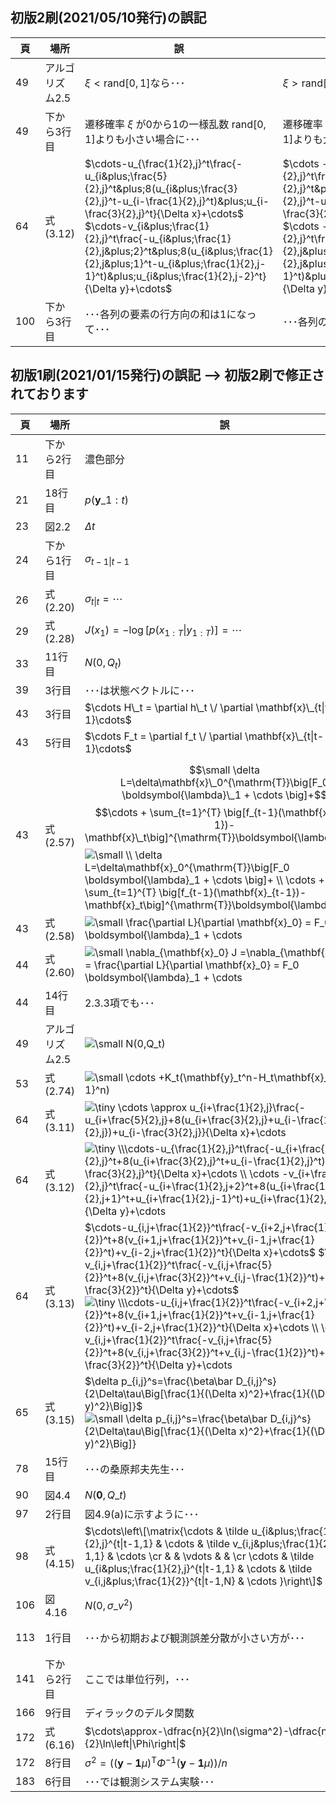 ## 初版2刷(2021/05/10発行)の誤記

|頁|場所|誤|正|掲載日|
|---|---|---|---|---|
|49|アルゴリズム2.5|$\xi<\mathrm{rand}[0,1]$なら･･･|$\xi>\mathrm{rand}[0,1]$なら･･･|2021/06/02|
|49|下から3行目|遷移確率 $\xi$ が0から1の一様乱数 $\mathrm{rand}[0,1]$よりも小さい場合に･･･|遷移確率 $\xi$ が0から1の一様乱数 $\mathrm{rand}[0,1]$よりも大きい場合に･･･|2021/06/02|
|64|式(3.12)|$\cdots-u_{\frac{1}{2},j}^t\frac{-u_{i&plus;\frac{5}{2},j}^t&plus;8(u_{i&plus;\frac{3}{2},j}^t-u_{i-\frac{1}{2},j}^t)&plus;u_{i-\frac{3}{2},j}^t}{\Delta x}+\cdots$ $\cdots-v_{i&plus;\frac{1}{2},j}^t\frac{-u_{i&plus;\frac{1}{2},j&plus;2}^t&plus;8(u_{i&plus;\frac{1}{2},j&plus;1}^t-u_{i&plus;\frac{1}{2},j-1}^t)&plus;u_{i&plus;\frac{1}{2},j-2}^t}{\Delta y}+\cdots$|$\cdots -u_{i&plus;\frac{1}{2},j}^t\frac{-u_{i&plus;\frac{5}{2},j}^t&plus;8(u_{i&plus;\frac{3}{2},j}^t-u_{i-\frac{1}{2},j}^t)&plus;u_{i-\frac{3}{2},j}^t}{\Delta x}+\cdots$ $\cdots -v_{i&plus;\frac{1}{2},j}^t\frac{-u_{i&plus;\frac{1}{2},j&plus;2}^t&plus;8(u_{i&plus;\frac{1}{2},j&plus;1}^t-u_{i&plus;\frac{1}{2},j-1}^t)&plus;u_{i&plus;\frac{1}{2},j-2}^t}{\Delta y}+\cdots$ |2021/05/31|
|100|下から3行目|･･･各列の要素の行方向の和は1になって･･･|･･･各列の要素の和は1になって･･･|2021/05/31|

## 初版1刷(2021/01/15発行)の誤記 --> 初版2刷で修正されております

|頁|場所|誤|正|
|---|---|---|---|
|11|下から2行目|濃色部分|淡色部分|
|21|18行目|$p(\mathbf{y}\_{1:t})$|$p(\mathbf{y}\_{t}\|\mathbf{y}\_{1:t-1})$|
|23|図2.2|$\Delta t$|$\Delta \tau$|
|24|下から1行目|$\sigma_{t-1\|t-1}$|$\sigma_{t-1\|t-1}^2$|
|26|式(2.20)|$\sigma_{t\|t}=\cdots$|$\sigma_{t\|t}^2=\cdots$|
|29|式(2.28)|$J(x_1)=-\log[p(x_{1:T}\|y_{1:T})]=\cdots$|$J(x_1)=-\log[p(y_{1:T}\|x_{1:T})p(x_{1:T})]=\cdots$|
|33|11行目|$N(0,Q_t)$|$N(\mathbf{0},Q_t)$|
|39|3行目|･･･は状態ベクトルに･･･|･･･は推定すべき確率分布に･･･|
|43|3行目|$\cdots H\_t = \partial h\_t \/ \partial \mathbf{x}\_{t\|t-1}\cdots$|$\cdots H_t =\partial h_t \/ \partial \mathbf{x}\_{t}\cdots$|
|43|5行目|$\cdots F_t = \partial f_t \/ \partial \mathbf{x}\_{t\|t-1}\cdots$|$\cdots F_t = \partial f_t \/ \partial \mathbf{x}\_{t}\cdots$|
|43|式(2.57)|$$\small \delta L=\delta\mathbf{x}\_0^{\mathrm{T}}\big[F_0 \boldsymbol{\lambda}\_1 + \cdots \big]+$$  $$\cdots + \sum_{t=1}^{T} \big[f_{t-1}(\mathbf{x}\_{t-1})-\mathbf{x}\_t\big]^{\mathrm{T}}\boldsymbol{\lambda}\_t$$ <img src="https://latex.codecogs.com/svg.latex?\fn_jvn&space;\small&space;\\&space;\delta&space;L=\delta\mathbf{x}_0^{\mathrm{T}}\big[F_0&space;\boldsymbol{\lambda}_1&space;&plus;&space;\cdots&space;\big]&plus;&space;\\&space;\cdots&space;&plus;&space;\sum_{t=1}^{T}&space;\big[f_{t-1}(\mathbf{x}_{t-1})-\mathbf{x}_t\big]^{\mathrm{T}}\boldsymbol{\lambda}_t" title="\small \\ \delta L=\delta\mathbf{x}_0^{\mathrm{T}}\big[F_0 \boldsymbol{\lambda}_1 + \cdots \big]+ \\ \cdots + \sum_{t=1}^{T} \big[f_{t-1}(\mathbf{x}_{t-1})-\mathbf{x}_t\big]^{\mathrm{T}}\boldsymbol{\lambda}_t" />|$\small \delta L=\delta\mathbf{x}\_0^{\mathrm{T}}\big[F_0^{\mathrm{T}} \boldsymbol{\lambda}\_1 + \cdots \big]+$  $\cdots + \sum_{t=1}^{T} \big[f_{t-1}(\mathbf{x}\_{t-1})-\mathbf{x}\_t\big]^{\mathrm{T}}\delta\boldsymbol{\lambda}\_t$<img src="https://latex.codecogs.com/svg.latex?\fn_jvn&space;\small&space;\\\delta&space;L=\delta\mathbf{x}_0^{\mathrm{T}}\big[F_0^{\mathrm{T}}&space;\boldsymbol{\lambda}_1&space;&plus;&space;\cdots&space;\big]&plus;&space;\\&space;\cdots&space;&plus;&space;\sum_{t=1}^{T}&space;\big[f_{t-1}(\mathbf{x}_{t-1})-\mathbf{x}_t\big]^{\mathrm{T}}\delta\boldsymbol{\lambda}_t" title="\small \\\delta L=\delta\mathbf{x}_0^{\mathrm{T}}\big[F_0^{\mathrm{T}} \boldsymbol{\lambda}_1 + \cdots \big]+ \\ \cdots + \sum_{t=1}^{T} \big[f_{t-1}(\mathbf{x}_{t-1})-\mathbf{x}_t\big]^{\mathrm{T}}\delta\boldsymbol{\lambda}_t" />|
|43|式(2.58)|<img src="https://latex.codecogs.com/svg.latex?\fn_jvn&space;\small&space;\frac{\partial&space;L}{\partial&space;\mathbf{x}_0}&space;=&space;F_0&space;\boldsymbol{\lambda}_1&space;&plus;&space;\cdots" title="\small \frac{\partial L}{\partial \mathbf{x}_0} = F_0 \boldsymbol{\lambda}_1 + \cdots" />|<img src="https://latex.codecogs.com/svg.latex?\fn_jvn&space;\small&space;\frac{\partial&space;L}{\partial&space;\mathbf{x}_0}&space;=&space;F_0^{\mathrm{T}}&space;\boldsymbol{\lambda}_1&space;&plus;&space;\cdots" title="\small \frac{\partial L}{\partial \mathbf{x}_0} = F_0^{\mathrm{T}} \boldsymbol{\lambda}_1 + \cdots" />|
|44|式(2.60)|<img src="https://latex.codecogs.com/svg.latex?\fn_jvn&space;\small&space;\nabla_{\mathbf{x}_0}&space;J&space;=\nabla_{\mathbf{x}_0}&space;L&space;=&space;\frac{\partial&space;L}{\partial&space;\mathbf{x}_0}&space;=&space;F_0&space;\boldsymbol{\lambda}_1&space;&plus;&space;\cdots" title="\small \nabla_{\mathbf{x}_0} J =\nabla_{\mathbf{x}_0} L = \frac{\partial L}{\partial \mathbf{x}_0} = F_0 \boldsymbol{\lambda}_1 + \cdots" />|<img src="https://latex.codecogs.com/svg.latex?\fn_jvn&space;\small&space;\nabla_{\mathbf{x}_0}&space;J&space;=\nabla_{\mathbf{x}_0}&space;L&space;=&space;\frac{\partial&space;L}{\partial&space;\mathbf{x}_0}&space;=&space;F_0^{\mathrm{T}}&space;\boldsymbol{\lambda}_1&space;&plus;&space;\cdots" title="\small \nabla_{\mathbf{x}_0} J =\nabla_{\mathbf{x}_0} L = \frac{\partial L}{\partial \mathbf{x}_0} = F_0^{\mathrm{T}} \boldsymbol{\lambda}_1 + \cdots" />|
|44|14行目|2.3.3項でも･･･|2.2.3項でも･･･|
|49|アルゴリズム2.5|<img src="https://latex.codecogs.com/svg.latex?\fn_jvn&space;\small&space;N(0,Q_t)" title="\small N(0,Q_t)" />|<img src="https://latex.codecogs.com/svg.latex?\fn_jvn&space;\small&space;N(\mathbf{0},Q_t)" title="\small N(\mathbf{0},Q_t)" />|
|53|式(2.74)|<img src="https://latex.codecogs.com/svg.latex?\fn_jvn&space;\small&space;\cdots&space;&plus;K_t(\mathbf{y}_t^n-H_t\mathbf{x}_{t\|t-1}^n)" title="\small \cdots +K_t(\mathbf{y}_t^n-H_t\mathbf{x}_{t\|t-1}^n)" />|<img src="https://latex.codecogs.com/svg.latex?\fn_jvn&space;\small&space;\cdots&space;&plus;\hat&space;K_t(\mathbf{y}_t^n-H_t\mathbf{x}_{t\|t-1}^n)" title="\small \cdots +\hat K_t(\mathbf{y}_t^n-H_t\mathbf{x}_{t\|t-1}^n)" />|
|64|式(3.11)|<img src="https://latex.codecogs.com/svg.latex?\fn_jvn&space;\tiny&space;\cdots&space;\approx&space;u_{i&plus;\frac{1}{2},j}\frac{-u_{i&plus;\frac{5}{2},j}&plus;8(u_{i&plus;\frac{3}{2},j}&plus;u_{i-\frac{1}{2},j})&plus;u_{i-\frac{3}{2},j}}{\Delta&space;x}&plus;\cdots" title="\tiny \cdots \approx u_{i+\frac{1}{2},j}\frac{-u_{i+\frac{5}{2},j}+8(u_{i+\frac{3}{2},j}+u_{i-\frac{1}{2},j})+u_{i-\frac{3}{2},j}}{\Delta x}+\cdots" />|<img src="https://latex.codecogs.com/svg.latex?\fn_jvn&space;\tiny&space;\cdots&space;\approx&space;u_{i&plus;\frac{1}{2},j}\frac{-u_{i&plus;\frac{5}{2},j}&plus;8(u_{i&plus;\frac{3}{2},j}-u_{i-\frac{1}{2},j})&plus;u_{i-\frac{3}{2},j}}{\Delta&space;x}&plus;\cdots" title="\tiny \cdots \approx u_{i+\frac{1}{2},j}\frac{-u_{i+\frac{5}{2},j}+8(u_{i+\frac{3}{2},j}-u_{i-\frac{1}{2},j})+u_{i-\frac{3}{2},j}}{\Delta x}+\cdots" />|
|64|式(3.12)|<img src="https://latex.codecogs.com/svg.latex?\fn_jvn&space;\tiny&space;\\\cdots-u_{\frac{1}{2},j}^t\frac{-u_{i&plus;\frac{5}{2},j}^t&plus;8(u_{i&plus;\frac{3}{2},j}^t&plus;u_{i-\frac{1}{2},j}^t)&plus;u_{i-\frac{3}{2},j}^t}{\Delta&space;x}&plus;\cdots&space;\\&space;\cdots&space;-v_{i&plus;\frac{1}{2},j}^t\frac{-u_{i&plus;\frac{1}{2},j&plus;2}^t&plus;8(u_{i&plus;\frac{1}{2},j&plus;1}^t&plus;u_{i&plus;\frac{1}{2},j-1}^t)&plus;u_{i&plus;\frac{1}{2},j-2}^t}{\Delta&space;y}&plus;\cdots" title="\tiny \\\cdots-u_{\frac{1}{2},j}^t\frac{-u_{i+\frac{5}{2},j}^t+8(u_{i+\frac{3}{2},j}^t+u_{i-\frac{1}{2},j}^t)+u_{i-\frac{3}{2},j}^t}{\Delta x}+\cdots \\ \cdots -v_{i+\frac{1}{2},j}^t\frac{-u_{i+\frac{1}{2},j+2}^t+8(u_{i+\frac{1}{2},j+1}^t+u_{i+\frac{1}{2},j-1}^t)+u_{i+\frac{1}{2},j-2}^t}{\Delta y}+\cdots" />|<img src="https://latex.codecogs.com/svg.latex?\fn_jvn&space;\tiny&space;\\\cdots-u_{i&plus;\frac{1}{2},j}^t\frac{-u_{i&plus;\frac{5}{2},j}^t&plus;8(u_{i&plus;\frac{3}{2},j}^t-u_{i-\frac{1}{2},j}^t)&plus;u_{i-\frac{3}{2},j}^t}{\Delta&space;x}&plus;\cdots&space;\\&space;\cdots&space;-v_{i&plus;\frac{1}{2},j}^t\frac{-u_{i&plus;\frac{1}{2},j&plus;2}^t&plus;8(u_{i&plus;\frac{1}{2},j&plus;1}^t-u_{i&plus;\frac{1}{2},j-1}^t)&plus;u_{i&plus;\frac{1}{2},j-2}^t}{\Delta&space;y}&plus;\cdots" title="\tiny \\\cdots-u_{i+\frac{1}{2},j}^t\frac{-u_{i+\frac{5}{2},j}^t+8(u_{i+\frac{3}{2},j}^t-u_{i-\frac{1}{2},j}^t)+u_{i-\frac{3}{2},j}^t}{\Delta x}+\cdots \\ \cdots -v_{i+\frac{1}{2},j}^t\frac{-u_{i+\frac{1}{2},j+2}^t+8(u_{i+\frac{1}{2},j+1}^t-u_{i+\frac{1}{2},j-1}^t)+u_{i+\frac{1}{2},j-2}^t}{\Delta y}+\cdots" />|
|64|式(3.13)|$\cdots-u_{i,j+\frac{1}{2}}^t\frac{-v_{i+2,j+\frac{1}{2}}^t+8(v_{i+1,j+\frac{1}{2}}^t+v_{i-1,j+\frac{1}{2}}^t)+v_{i-2,j+\frac{1}{2}}^t}{\Delta x}+\cdots$  $\cdots -v_{i,j+\frac{1}{2}}^t\frac{-v_{i,j+\frac{5}{2}}^t+8(v_{i,j+\frac{3}{2}}^t+v_{i,j-\frac{1}{2}}^t)+v_{i,j-\frac{3}{2}}^t}{\Delta y}+\cdots$<img src="https://latex.codecogs.com/svg.latex?\fn_jvn&space;\tiny&space;\\\cdots-u_{i,j&plus;\frac{1}{2}}^t\frac{-v_{i&plus;2,j&plus;\frac{1}{2}}^t&plus;8(v_{i&plus;1,j&plus;\frac{1}{2}}^t&plus;v_{i-1,j&plus;\frac{1}{2}}^t)&plus;v_{i-2,j&plus;\frac{1}{2}}^t}{\Delta&space;x}&plus;\cdots&space;\\&space;\cdots&space;-v_{i,j&plus;\frac{1}{2}}^t\frac{-v_{i,j&plus;\frac{5}{2}}^t&plus;8(v_{i,j&plus;\frac{3}{2}}^t&plus;v_{i,j-\frac{1}{2}}^t)&plus;v_{i,j-\frac{3}{2}}^t}{\Delta&space;y}&plus;\cdots" title="\tiny \\\cdots-u_{i,j+\frac{1}{2}}^t\frac{-v_{i+2,j+\frac{1}{2}}^t+8(v_{i+1,j+\frac{1}{2}}^t+v_{i-1,j+\frac{1}{2}}^t)+v_{i-2,j+\frac{1}{2}}^t}{\Delta x}+\cdots \\ \cdots -v_{i,j+\frac{1}{2}}^t\frac{-v_{i,j+\frac{5}{2}}^t+8(v_{i,j+\frac{3}{2}}^t+v_{i,j-\frac{1}{2}}^t)+v_{i,j-\frac{3}{2}}^t}{\Delta y}+\cdots" />|$\cdots-u_{i,j+\frac{1}{2}}^t\frac{-v_{i+2,j+\frac{1}{2}}^t+8(v_{i+1,j+\frac{1}{2}}^t-v_{i-1,j+\frac{1}{2}}^t)+v_{i-2,j+\frac{1}{2}}^t}{\Delta x}+\cdots$  $\cdots -v_{i,j+\frac{1}{2}}^t\frac{-v_{i,j+\frac{5}{2}}^t+8(v_{i,j+\frac{3}{2}}^t-v_{i,j-\frac{1}{2}}^t)+v_{i,j-\frac{3}{2}}^t}{\Delta y}+\cdots$<img src="https://latex.codecogs.com/svg.latex?\fn_jvn&space;\tiny&space;\\\cdots-u_{i,j&plus;\frac{1}{2}}^t\frac{-v_{i&plus;2,j&plus;\frac{1}{2}}^t&plus;8(v_{i&plus;1,j&plus;\frac{1}{2}}^t-v_{i-1,j&plus;\frac{1}{2}}^t)&plus;v_{i-2,j&plus;\frac{1}{2}}^t}{\Delta&space;x}&plus;\cdots&space;\\&space;\cdots&space;-v_{i,j&plus;\frac{1}{2}}^t\frac{-v_{i,j&plus;\frac{5}{2}}^t&plus;8(v_{i,j&plus;\frac{3}{2}}^t-v_{i,j-\frac{1}{2}}^t)&plus;v_{i,j-\frac{3}{2}}^t}{\Delta&space;y}&plus;\cdots" title="\tiny \\\cdots-u_{i,j+\frac{1}{2}}^t\frac{-v_{i+2,j+\frac{1}{2}}^t+8(v_{i+1,j+\frac{1}{2}}^t-v_{i-1,j+\frac{1}{2}}^t)+v_{i-2,j+\frac{1}{2}}^t}{\Delta x}+\cdots \\ \cdots -v_{i,j+\frac{1}{2}}^t\frac{-v_{i,j+\frac{5}{2}}^t+8(v_{i,j+\frac{3}{2}}^t-v_{i,j-\frac{1}{2}}^t)+v_{i,j-\frac{3}{2}}^t}{\Delta y}+\cdots" />|
|65|式(3.15)|$\delta p_{i,j}^s=\frac{\beta\bar D_{i,j}^s}{2\Delta\tau\Big[\frac{1}{(\Delta x)^2}+\frac{1}{(\Delta y)^2}\Big]}$<img src="https://latex.codecogs.com/svg.latex?\fn_jvn&space;\small&space;\delta&space;p_{i,j}^s=\frac{\beta\bar&space;D_{i,j}^s}{2\Delta\tau\Big[\frac{1}{(\Delta&space;x)^2}&plus;\frac{1}{(\Delta&space;y)^2}\Big]}" title="\small \delta p_{i,j}^s=\frac{\beta\bar D_{i,j}^s}{2\Delta\tau\Big[\frac{1}{(\Delta x)^2}+\frac{1}{(\Delta y)^2}\Big]}" />|$\delta p_{i,j}^s=-\frac{\beta\bar D_{i,j}^s}{2\Delta\tau\Big[\frac{1}{(\Delta x)^2}+\frac{1}{(\Delta y)^2}\Big]}$<img src="https://latex.codecogs.com/svg.latex?\fn_jvn&space;\small&space;\delta&space;p_{i,j}^s=-\frac{\beta\bar&space;D_{i,j}^s}{2\Delta\tau\Big[\frac{1}{(\Delta&space;x)^2}&plus;\frac{1}{(\Delta&space;y)^2}\Big]}" title="\small \delta p_{i,j}^s=-\frac{\beta\bar D_{i,j}^s}{2\Delta\tau\Big[\frac{1}{(\Delta x)^2}+\frac{1}{(\Delta y)^2}\Big]}" />|
|78|15行目|･･･の桑原邦夫先生･･･|･･･の桑原邦郎先生･･･|
|90|図4.4|$N(\mathbf{0},Q\_t)$|$N(\mathbf{x}\_t,Q_t)$|
|97|2行目|図4.9(a)に示すように･･･|図4.9(a1)に示すように･･･|
|98|式(4.15)|$\cdots\left\[\matrix{\cdots & \tilde u_{i&plus;\frac{1}{2},j}^{t\|t-1,1} & \cdots & \tilde v_{i,j&plus;\frac{1}{2}}^{t\|t-1,1} & \cdots \cr & & \vdots & &  \cr \cdots & \tilde u_{i&plus;\frac{1}{2},j}^{t\|t-1,1} & \cdots & \tilde v_{i,j&plus;\frac{1}{2}}^{t\|t-1,N} & \cdots }\right\]$ | $\cdots\left\[\matrix{ \quad\cdots & \tilde u_{i&plus;\frac{1}{2},j}^{t\|t-1,1} & \cdots & \tilde v_{i,j&plus;\frac{1}{2}}^{t\|t-1,1} & \cdots\quad \cr & & \vdots & &  \cr \quad\cdots & \tilde u_{i&plus;\frac{1}{2},j}^{t\|t-1,N} & \cdots & \tilde v_{i,j&plus;\frac{1}{2}}^{t\|t-1,N} & \cdots\quad }\right\]$|
|106|図4.16|$N(0,\sigma\_v^2)$|$N(\mathbf{x}\_t,Q\_t)$|
|113|1行目|･･･から初期および観測誤差分散が小さい方が･･･|･･･から初期アンサンブル分散が大きく，また，観測誤差分散が小さい場合に･･･|
|141|下から2行目|ここでは単位行列，･･･|ここで $I$ は単位行列，･･･|
|166|9行目|ディラックのデルタ関数|クロネッカーのデルタ|
|172|式(6.16)|$\cdots\approx-\dfrac{n}{2}\ln(\sigma^2)-\dfrac{n}{2}\ln\left\|\Phi\right\|$|$\cdots\approx-\dfrac{N}{2}\ln(\sigma^2)-\dfrac{1}{2}\ln\left\|\Phi\right\|$|
|172|8行目|$\sigma^2=((\mathbf{y}-\mathbf{1}\mu)^{\mathrm{T}}\Phi^{-1}(\mathbf{y}-\mathbf{1}\mu))/n$|$\sigma^2=((\mathbf{y}-\mathbf{1}\mu)^{\mathrm{T}}\Phi^{-1}(\mathbf{y}-\mathbf{1}\mu))/N$|
|183|6行目|･･･では観測システム実験･･･|･･･では観測システムシミュレーション実験･･･|
